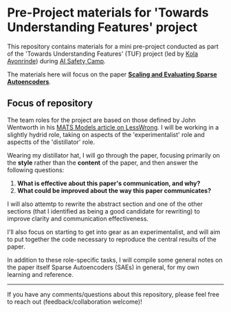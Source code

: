 # Pre-Project materials for 'Towards Understanding Features' project

This repository contains materials for a mini pre-project conducted as part of the 'Towards Understanding Features' (TUF) project (led by [Kola Ayonrinde](https://www.kolaayonrinde.com/)) during [AI Safety Camp](https://www.aisafety.camp/).

The materials here will focus on the paper [**Scaling and Evaluating Sparse Autoencoders**](https://arxiv.org/abs/2406.04093).

## Focus of repository
The team roles for the project are based on those defined by John Wentworth in his [MATS Models article on LessWrong](https://www.lesswrong.com/posts/nvP28s5oydv8RjF9E/mats-models). I will be working in a slightly hydrid role, taking on aspects of the 'experimentalist' role and aspectts of the 'distillator' role.  

Wearing my distillator hat, I will go through the paper, focusing primarily on the **style** rather than the **content** of the paper, and then answer the following questions:
  1. **What is effective about this paper's communication, and why?**
  2. **What could be improved about the way this paper communicates?**

I will also attemtp to rewrite the abstract section and one of the other sections (that I identified as being a good candidate for rewriting) to improve clarity and communication effectiveness.

I'll also focus on starting to get into gear as an experimentalist, and will aim to put together the code necessary to reproduce the central results of the paper.

In addition to these role-specific tasks, I will compile some general notes on the paper itself Sparse Autoencoders (SAEs) in general, for my own learning and reference.

---

If you have any comments/questions about this repository, please feel free to reach out (feedback/collaboration welcome)!
